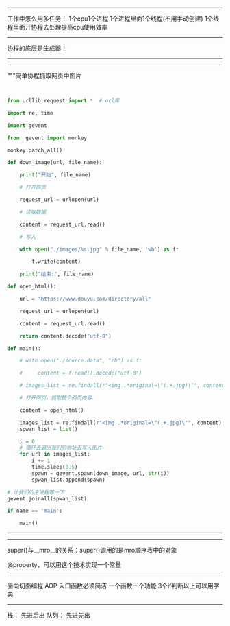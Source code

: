 *************************************************************************************
工作中怎么用多任务：
  1个cpu1个进程
  1个进程里面1个线程(不用手动创建)
  1个线程里面开协程去处理提高cpu使用效率

*************************************************************************************
协程的底层是生成器！
*************************************************************************************

*************************************************************************************



"""简单协程抓取网页中图片

```python


from urllib.request import *  # url库

import re, time

import gevent

from  gevent import monkey

monkey.patch_all()

def down_image(url, file_name):

    print("开始", file_name)

    # 打开网页

    request_url = urlopen(url)

    # 读取数据

    content = request_url.read()

    # 写入

    with open("./images/%s.jpg" % file_name, 'wb') as f:

        f.write(content)

    print("结束:", file_name)

def open_html():

    url = "https://www.douyu.com/directory/all"

    request_url = urlopen(url)

    content = request_url.read()

    return content.decode("utf-8")

def main():

    # with open("./source.data", "rb") as f:

    #     content = f.read().decode("utf-8")

    # images_list = re.findall(r"<img .*original=\"(.+.jpg)\"", content)

    # 打开网页，抓取整个网页内容

    content = open_html()

    images_list = re.findall(r"<img .*original=\"(.+.jpg)\"", content)
    spwan_list = list()

    i = 0
    # 循环去遍历我们的地址去写入图片
    for url in images_list:
        i += 1
        time.sleep(0.5)
        spawn = gevent.spawn(down_image, url, str(i))
        spwan_list.append(spawn)

# 让我们的主进程等一下
gevent.joinall(spwan_list)

if name == 'main':

    main()


```

*************************************************************************************

*************************************************************************************
super()与__mro__的关系：super()调用的是mro顺序表中的对象

@property，可以用这个技术实现一个常量
*************************************************************************************

面向切面编程
AOP
入口函数必须简洁
一个函数一个功能
3个if判断以上可以用字典

------

栈：	先进后出
队列：	先进先出